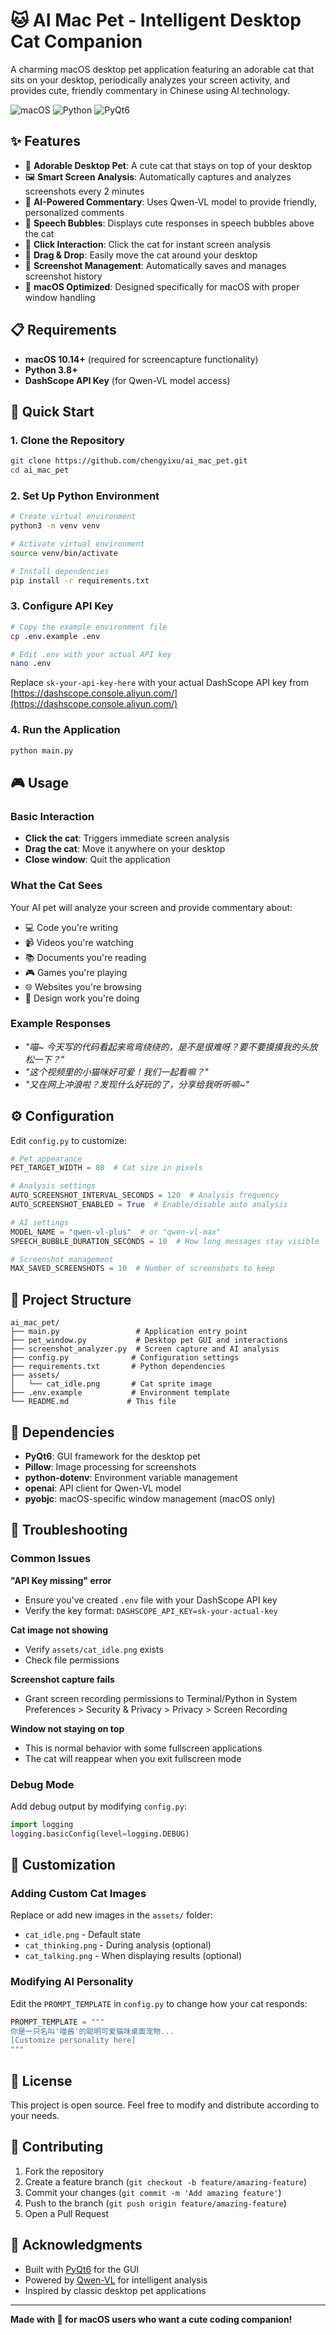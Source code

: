 # 🐱 AI Mac Pet - Intelligent Desktop Cat Companion

A charming macOS desktop pet application featuring an adorable cat that sits on your desktop, periodically analyzes your screen activity, and provides cute, friendly commentary in Chinese using AI technology.

![macOS](https://img.shields.io/badge/macOS-000000?style=for-the-badge&logo=apple&logoColor=white)
![Python](https://img.shields.io/badge/python-3.8+-blue.svg?style=for-the-badge&logo=python&logoColor=white)
![PyQt6](https://img.shields.io/badge/PyQt6-41CD52?style=for-the-badge&logo=qt&logoColor=white)

## ✨ Features

- 🐾 **Adorable Desktop Pet**: A cute cat that stays on top of your desktop
- 🖼️ **Smart Screen Analysis**: Automatically captures and analyzes screenshots every 2 minutes
- 🤖 **AI-Powered Commentary**: Uses Qwen-VL model to provide friendly, personalized comments
- 💬 **Speech Bubbles**: Displays cute responses in speech bubbles above the cat
- 🎯 **Click Interaction**: Click the cat for instant screen analysis
- 🎪 **Drag & Drop**: Easily move the cat around your desktop
- 📸 **Screenshot Management**: Automatically saves and manages screenshot history
- 🌟 **macOS Optimized**: Designed specifically for macOS with proper window handling

## 📋 Requirements

- **macOS 10.14+** (required for screencapture functionality)
- **Python 3.8+**
- **DashScope API Key** (for Qwen-VL model access)

## 🚀 Quick Start

### 1. Clone the Repository

```bash
git clone https://github.com/chengyixu/ai_mac_pet.git
cd ai_mac_pet
```

### 2. Set Up Python Environment

```bash
# Create virtual environment
python3 -m venv venv

# Activate virtual environment
source venv/bin/activate

# Install dependencies
pip install -r requirements.txt
```

### 3. Configure API Key

```bash
# Copy the example environment file
cp .env.example .env

# Edit .env with your actual API key
nano .env
```

Replace `sk-your-api-key-here` with your actual DashScope API key from [https://dashscope.console.aliyun.com/](https://dashscope.console.aliyun.com/)

### 4. Run the Application

```bash
python main.py
```

## 🎮 Usage

### Basic Interaction
- **Click the cat**: Triggers immediate screen analysis
- **Drag the cat**: Move it anywhere on your desktop
- **Close window**: Quit the application

### What the Cat Sees
Your AI pet will analyze your screen and provide commentary about:
- 💻 Code you're writing
- 📹 Videos you're watching  
- 📚 Documents you're reading
- 🎮 Games you're playing
- 🌐 Websites you're browsing
- 🎨 Design work you're doing

### Example Responses
- *"喵~ 今天写的代码看起来弯弯绕绕的，是不是很难呀？要不要摸摸我的头放松一下？"*
- *"这个视频里的小猫咪好可爱！我们一起看嘛？"*
- *"又在网上冲浪啦？发现什么好玩的了，分享给我听听嘛~"*

## ⚙️ Configuration

Edit `config.py` to customize:

```python
# Pet appearance
PET_TARGET_WIDTH = 80  # Cat size in pixels

# Analysis settings  
AUTO_SCREENSHOT_INTERVAL_SECONDS = 120  # Analysis frequency
AUTO_SCREENSHOT_ENABLED = True  # Enable/disable auto analysis

# AI settings
MODEL_NAME = "qwen-vl-plus"  # or "qwen-vl-max"
SPEECH_BUBBLE_DURATION_SECONDS = 10  # How long messages stay visible

# Screenshot management
MAX_SAVED_SCREENSHOTS = 10  # Number of screenshots to keep
```

## 📁 Project Structure

```
ai_mac_pet/
├── main.py                 # Application entry point
├── pet_window.py           # Desktop pet GUI and interactions
├── screenshot_analyzer.py  # Screen capture and AI analysis
├── config.py              # Configuration settings
├── requirements.txt       # Python dependencies
├── assets/
│   └── cat_idle.png       # Cat sprite image
├── .env.example           # Environment template
└── README.md             # This file
```

## 🔧 Dependencies

- **PyQt6**: GUI framework for the desktop pet
- **Pillow**: Image processing for screenshots
- **python-dotenv**: Environment variable management
- **openai**: API client for Qwen-VL model
- **pyobjc**: macOS-specific window management (macOS only)

## 🐛 Troubleshooting

### Common Issues

**"API Key missing" error**
- Ensure you've created `.env` file with your DashScope API key
- Verify the key format: `DASHSCOPE_API_KEY=sk-your-actual-key`

**Cat image not showing**
- Verify `assets/cat_idle.png` exists
- Check file permissions

**Screenshot capture fails**
- Grant screen recording permissions to Terminal/Python in System Preferences > Security & Privacy > Privacy > Screen Recording

**Window not staying on top**
- This is normal behavior with some fullscreen applications
- The cat will reappear when you exit fullscreen mode

### Debug Mode

Add debug output by modifying `config.py`:

```python
import logging
logging.basicConfig(level=logging.DEBUG)
```

## 🎨 Customization

### Adding Custom Cat Images
Replace or add new images in the `assets/` folder:
- `cat_idle.png` - Default state
- `cat_thinking.png` - During analysis (optional)
- `cat_talking.png` - When displaying results (optional)

### Modifying AI Personality
Edit the `PROMPT_TEMPLATE` in `config.py` to change how your cat responds:

```python
PROMPT_TEMPLATE = """
你是一只名叫'喵酱'的聪明可爱猫咪桌面宠物...
[Customize personality here]
"""
```

## 📝 License

This project is open source. Feel free to modify and distribute according to your needs.

## 🤝 Contributing

1. Fork the repository
2. Create a feature branch (`git checkout -b feature/amazing-feature`)
3. Commit your changes (`git commit -m 'Add amazing feature'`)
4. Push to the branch (`git push origin feature/amazing-feature`)
5. Open a Pull Request

## 🙏 Acknowledgments

- Built with [PyQt6](https://www.riverbankcomputing.com/software/pyqt/) for the GUI
- Powered by [Qwen-VL](https://github.com/QwenLM/Qwen-VL) for intelligent analysis
- Inspired by classic desktop pet applications

---

**Made with 💖 for macOS users who want a cute coding companion!**
